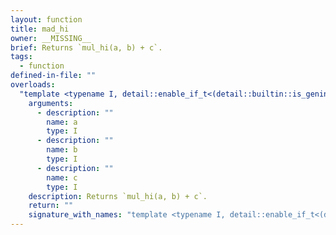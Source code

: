 ```yaml
---
layout: function
title: mad_hi
owner: __MISSING__
brief: Returns `mul_hi(a, b) + c`.
tags:
  - function
defined-in-file: ""
overloads:
  "template <typename I, detail::enable_if_t<(detail::builtin::is_geninteger<I>::value), int> >\nI mad_hi(I, I, I)":
    arguments:
      - description: ""
        name: a
        type: I
      - description: ""
        name: b
        type: I
      - description: ""
        name: c
        type: I
    description: Returns `mul_hi(a, b) + c`.
    return: ""
    signature_with_names: "template <typename I, detail::enable_if_t<(detail::builtin::is_geninteger<I>::value), int> >\nI mad_hi(I a, I b, I c)"
---
```

